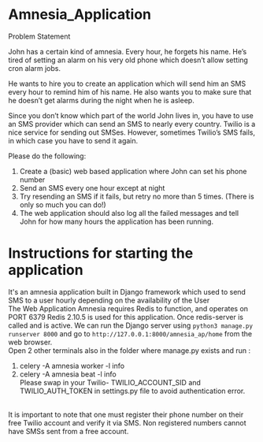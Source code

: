 # Amnesia_Application

Problem Statement

John has a certain kind of amnesia. Every hour, he forgets his name. He’s tired of setting an alarm on his very old phone which doesn’t allow setting cron alarm jobs.

He wants to hire you to create an application which will send him an SMS every hour to remind him of his name. He also wants you to make sure that he doesn’t get alarms during the night when he is asleep.

Since you don’t know which part of the world John lives in, you have to use an SMS provider which can send an SMS to nearly every country. Twilio is a nice service for sending out SMSes. However, sometimes Twilio’s SMS fails, in which case you have to send it again.

Please do the following:

1. Create a (basic) web based application where John can set his phone number
2. Send an SMS every one hour except at night
3. Try resending an SMS if it fails, but retry no more than 5 times. (There is only so much you can do!)
4. The web application should also log all the failed messages and tell John for how many hours the application has been running.

# Instructions for starting the application

It's an amnesia application built in Django framework which used to send SMS to a user hourly depending on the availability of the User
<br>
The Web Application Amnesia requires Redis to function, and operates on PORT 6379
Redis 2.10.5 is used for this application.
Once redis-server is called and is active. We can run the Django server using `python3 manage.py runserver 8000` and go to `http://127.0.0.1:8000/amnesia_ap/home` from the web browser.
<br>Open 2 other terminals also in the folder where manage.py exists and run :<br>
1. celery -A amnesia worker -l info<br>
2. celery -A amnesia beat -l info<br>
Please swap in your Twilio- TWILIO_ACCOUNT_SID and TWILIO_AUTH_TOKEN in settings.py file to avoid authentication error. 

<br>It is important to note that one must register their phone number on their free Twilio account and verify it via SMS. Non registered numbers cannot have SMSs sent from a free account.
